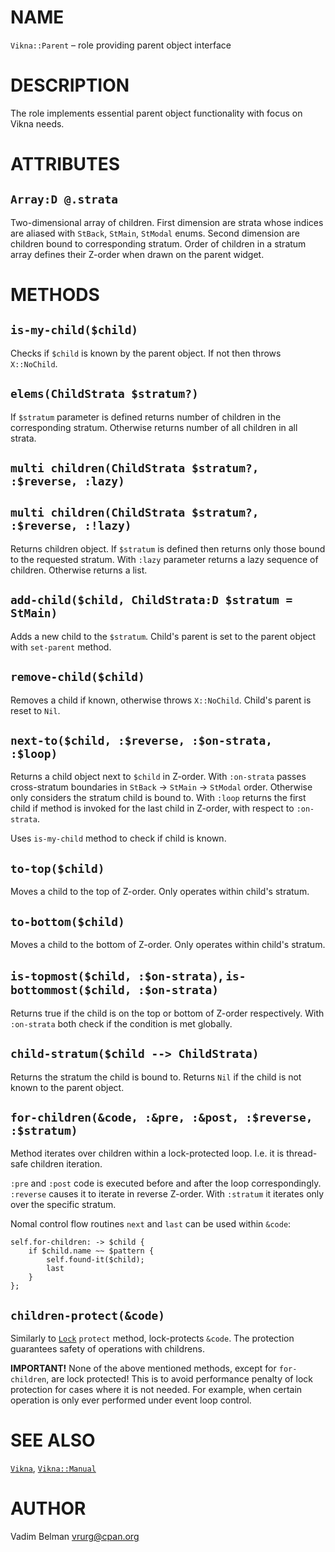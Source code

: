 NAME
====



`Vikna::Parent` – role providing parent object interface

DESCRIPTION
===========



The role implements essential parent object functionality with focus on Vikna needs.

ATTRIBUTES
==========



`Array:D @.strata`
------------------

Two-dimensional array of children. First dimension are strata whose indices are aliased with `StBack`, `StMain`, `StModal` enums. Second dimension are children bound to corresponding stratum. Order of children in a stratum array defines their Z-order when drawn on the parent widget.

METHODS
=======



`is-my-child($child)`
---------------------

Checks if `$child` is known by the parent object. If not then throws `X::NoChild`.

`elems(ChildStrata $stratum?)`
------------------------------

If `$stratum` parameter is defined returns number of children in the corresponding stratum. Otherwise returns number of all children in all strata.

`multi children(ChildStrata $stratum?, :$reverse, :lazy)`
---------------------------------------------------------

`multi children(ChildStrata $stratum?, :$reverse, :!lazy)`
----------------------------------------------------------

Returns children object. If `$stratum` is defined then returns only those bound to the requested stratum. With `:lazy` parameter returns a lazy sequence of children. Otherwise returns a list.

`add-child($child, ChildStrata:D $stratum = StMain)`
----------------------------------------------------

Adds a new child to the `$stratum`. Child's parent is set to the parent object with `set-parent` method.

`remove-child($child)`
----------------------

Removes a child if known, otherwise throws `X::NoChild`. Child's parent is reset to `Nil`.

`next-to($child, :$reverse, :$on-strata, :$loop)`
-------------------------------------------------

Returns a child object next to `$child` in Z-order. With `:on-strata` passes cross-stratum boundaries in `StBack` -> `StMain` -> `StModal` order. Otherwise only considers the stratum child is bound to. With `:loop` returns the first child if method is invoked for the last child in Z-order, with respect to `:on-strata`.

Uses `is-my-child` method to check if child is known.

`to-top($child)`
----------------

Moves a child to the top of Z-order. Only operates within child's stratum.

`to-bottom($child)`
-------------------

Moves a child to the bottom of Z-order. Only operates within child's stratum.

`is-topmost($child, :$on-strata)`, `is-bottommost($child, :$on-strata)`
-----------------------------------------------------------------------

Returns true if the child is on the top or bottom of Z-order respectively. With `:on-strata` both check if the condition is met globally.

`child-stratum($child --> ChildStrata)`
---------------------------------------

Returns the stratum the child is bound to. Returns `Nil` if the child is not known to the parent object.

`for-children(&code, :&pre, :&post, :$reverse, :$stratum)`
----------------------------------------------------------

Method iterates over children within a lock-protected loop. I.e. it is thread-safe children iteration.

`:pre` and `:post` code is executed before and after the loop correspondingly. `:reverse` causes it to iterate in reverse Z-order. With `:stratum` it iterates only over the specific stratum.

Nomal control flow routines `next` and `last` can be used within `&code`:

    self.for-children: -> $child {
        if $child.name ~~ $pattern {
            self.found-it($child);
            last
        }
    };

`children-protect(&code)`
-------------------------

Similarly to [`Lock`](https://docs.raku.org/type/Lock) `protect` method, lock-protects `&code`. The protection guarantees safety of operations with childrens.

**IMPORTANT!** None of the above mentioned methods, except for `for-children`, are lock protected! This is to avoid performance penalty of lock protection for cases where it is not needed. For example, when certain operation is only ever performed under event loop control.

SEE ALSO
========

[`Vikna`](https://github.com/vrurg/raku-Vikna/blob/v0.0.2/docs/md/Vikna.md), [`Vikna::Manual`](https://github.com/vrurg/raku-Vikna/blob/v0.0.2/docs/md/Vikna/Manual.md)

AUTHOR
======



Vadim Belman <vrurg@cpan.org>

